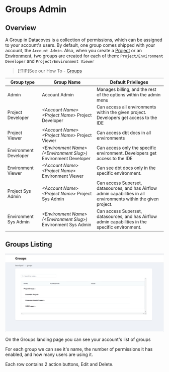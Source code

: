 # Groups Admin

## Overview

A Group in Datacoves is a collection of permissions, which can be assigned to your account's users.
By default, one group comes shipped with your account, the `Account Admin`. Also, when you create a [Project](/reference/admin-menu/projects.md) or an [Environment](/reference/admin-menu/environments.md), two groups are created for each of them: `Project/Environment Developer` and `Project/Environment Viewer`

>[!TIP]See our How To - [Groups](how-tos/datacoves/admin/how_to_groups.md)

| Group type           | Group Name                                            | Default Privileges                                                                                                 |
|----------------------|-------------------------------------------------------|--------------------------------------------------------------------------------------------------------------------|
| Admin                | Account Admin                                         | Manages billing, and the rest of the options within the admin menu                                                 |
| Project Developer    | _\<Account Name\> \<Project Name\>_ Project Developer | Can access all environments within the given project. Developers get access to the IDE                             |
| Project Viewer       | _\<Account Name\> \<Project Name\>_ Project Viewer    | Can access dbt docs in all environments                                                                            |
| Environment Developer| _\<Environment Name\> (\<Environment Slug\>)_ Environment Developer | Can access only the specific environment. Developers get access to the IDE                                         |
| Environment Viewer   | _\<Account Name\> \<Project Name\>_ Environment Viewer| Can see dbt docs only in the specific environment.                                                                 |
| Project Sys Admin    | _\<Account Name\> \<Project Name\>_ Project Sys Admin | Can access Superset, datasources, and has Airflow admin capabilities in all environments within the given project. |
| Environment Sys Admin| _\<Environment Name\> (\<Environment Slug\>)_ Environment Sys Admin | Can access Superset, datasources, and has Airflow admin capabilities in the specific environment.                  |

## Groups Listing

![Groups Listing](./assets/groups_listing.gif)

On the Groups landing page you can see your account's list of groups

For each group we can see it's name, the number of permissions it has enabled, and how many users are using it.

Each row contains 2 action buttons, Edit and Delete.